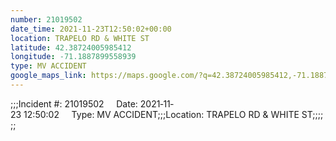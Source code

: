 ```yaml
---
number: 21019502
date_time: 2021-11-23T12:50:02+00:00
location: TRAPELO RD & WHITE ST
latitude: 42.38724005985412
longitude: -71.1887899558939
type: MV ACCIDENT
google_maps_link: https://maps.google.com/?q=42.38724005985412,-71.1887899558939
---
```


;;;Incident #: 21019502     Date: 2021‐11‐23 12:50:02     Type: MV ACCIDENT;;;Location: TRAPELO RD & WHITE ST;;;;;;
